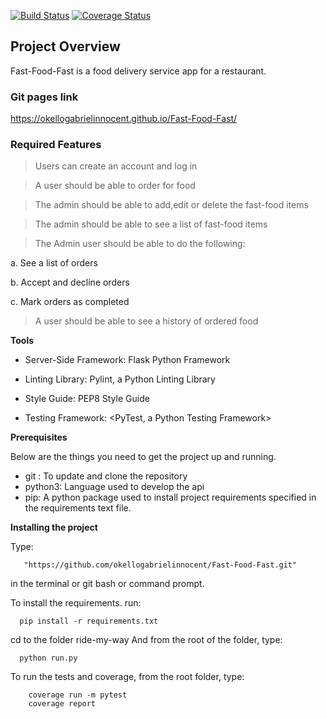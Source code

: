 [![Build Status](https://travis-ci.com/okellogabrielinnocent/Fast-Food-Fast.svg?branch=challenge2-api)](https://travis-ci.com/okellogabrielinnocent/Fast-Food-Fast) 
[![Coverage Status](https://coveralls.io/repos/github/okellogabrielinnocent/Fast-Food-Fast/badge.svg?branch=master)](https://coveralls.io/github/okellogabrielinnocent/Fast-Food-Fast?branch=master)

## Project Overview
Fast-Food-Fast is a food delivery service app for a restaurant.

### Git pages link
https://okellogabrielinnocent.github.io/Fast-Food-Fast/

### Required Features

>  Users can create an account and log in

>  A user should be able to order for food

>  The admin should be able to add,edit or delete the fast-food items

>  The admin should be able to see a list of fast-food items

> The Admin user should be able to do the following:

   a. See a list of orders

   b. Accept and decline orders

   c. Mark orders as completed

> A user should be able to see a history of ordered food

**Tools**
- Server-Side Framework: Flask Python Framework

- Linting Library: Pylint, a Python Linting Library

- Style Guide: PEP8 Style Guide

- Testing Framework: <PyTest, a Python Testing Framework>

**Prerequisites**

Below are the things you need to get the project up and running.

- git : To update and clone the repository
- python3: Language used to develop the api
- pip: A python package used to install project requirements specified in the requirements text file.


**Installing the project**

Type: 
        
       "https://github.com/okellogabrielinnocent/Fast-Food-Fast.git"
  in the terminal or git bash or command prompt.

To install the requirements. run:

      pip install -r requirements.txt

cd to the folder ride-my-way
And from the root of the folder, type:
      
      python run.py
      
To run the tests and coverage, from the root folder, type: 
        
        coverage run -m pytest
        coverage report

